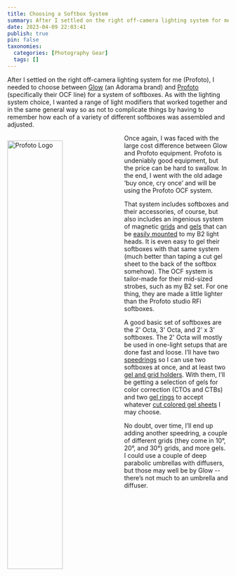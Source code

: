 ```yaml
---
title: Choosing a Softbox System
summary: After I settled on the right off-camera lighting system for me (Profoto), I needed to choose between [Glow](https://www.adorama.com/brands/Glow) (an Adorama brand) and [Profoto](https://profoto.com/us/products/light-shaping-tools) (specifically their OCF line) for a system of softboxes.
date: 2023-04-09 22:03:41
publish: true
pin: false
taxonomies:
  categories: [Photography Gear]
  tags: []
---
```


After I settled on the right off-camera lighting system for me (Profoto), I needed to choose between [Glow](https://www.adorama.com/brands/Glow) (an Adorama brand) and [Profoto](https://profoto.com/us/products/light-shaping-tools) (specifically their OCF line) for a system of softboxes. As with the lighting system choice, I wanted a range of light modifiers that worked together and in the same general way so as not to complicate things by having to remember how each of a variety of different softboxes was assembled and adjusted.

<!--more-->

<img src="/images/wp-content/uploads/2023/10/profoto-logo.png" alt="Profoto Logo" style="float: left; width: 50%; margin: 1em 1em 1em 0em">

Once again, I was faced with the large cost difference between Glow and Profoto equipment. Profoto is undeniably good equipment, but the price can be hard to swallow. In the end, I went with the old adage ‘buy once, cry once’ and will be using the Profoto OCF system.

That system includes softboxes and their accessories, of course, but also includes an ingenious system of magnetic [grids](https://profoto.com/us/products/light-shaping-tools/grids/ocf-ii-grids) and [gels](https://profoto.com/us/products/light-shaping-tools/gels/ocf-ii-gels) that can be [easily mounted](https://profoto.com/us/products/light-shaping-tools/accessories-for-light-shaping-tools/ocf-ii-grid--gel-holder) to my B2 light heads. It is even easy to gel their softboxes with that same system (much better than taping a cut gel sheet to the back of the softbox somehow). The OCF system is tailor-made for their mid-sized strobes, such as my B2 set. For one thing, they are made a little lighter than the Profoto studio RFi softboxes.

A good basic set of softboxes are the 2\' Octa, 3\' Octa, and 2\' x 3\' softboxes. The 2\' Octa will mostly be used in one-light setups that are done fast and loose. I’ll have two [speedrings](https://profoto.com/us/products/light-shaping-tools/accessories-for-light-shaping-tools/softbox-accessories/ocf-speedring-8b00aca8?gclid=Cj0KCQjwz6ShBhCMARIsAH9A0qVu7T2164hVlsszCjYNgMW9noD6fl1BTVW0i09HOeMoDHw3XhzRVpgaAqKrEALw_wcB) so I can use two softboxes at once, and at least two [gel and grid holders](https://profoto.com/int/products/light-shaping-tools/accessories-for-light-shaping-tools/ocf-ii-grid--gel-holder). With them, I’ll be getting a selection of gels for color correction (CTOs and CTBs) and two [gel rings](https://profoto.com/us/products/light-shaping-tools/accessories-for-light-shaping-tools/ocf-ii-gel-ring-acbade12) to accept whatever [cut colored gel sheets](https://us.rosco.com/en/product/color-correction-filter-kit) I may choose.

No doubt, over time, I’ll end up adding another speedring, a couple of different grids (they come in 10°, 20°, and 30°) grids, and more gels. I could use a couple of deep parabolic umbrellas with diffusers, but those may well be by Glow -- there’s not much to an umbrella and diffuser.

